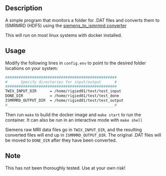 ## Description
A simple program that monitors a folder for .DAT files and converts them to ISMRMRD (HDF5) using the [siemens_to_ismrmrd converter ](https://github.com/ismrmrd/siemens_to_ismrmrd)

This will run on most linux systems with docker installed. 

## Usage

Modify the following lines in ```config.env``` to point to the desired folder locations on your system:

```bash
##################################################
#      Specify directories for input/output      #
##################################################
TWIX_INPUT_DIR      = /home/rigied01/test/test_input
DONE_DIR            = /home/rigied01/test/test_done
ISMRMRD_OUTPUT_DIR  = /home/rigied01/test/test_output
#________________________________________________#
```

Then run ```make``` to build the docker image and ```make start``` to run the container. It can also be run in an interactive mode with ```make shell```

Siemens raw MRI data files go in ```TWIX_INPUT_DIR```, and the resulting converted files will end up in ```ISMRMRD_OUTPUT_DIR```. The original .DAT files will be moved to ```DONE_DIR``` after they have been converted.  

## Note

This has not been thoroughly tested. Use at your own risk!

